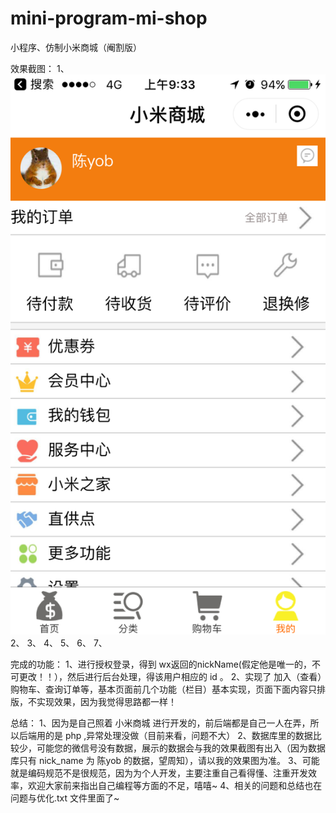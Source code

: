 # mini-program-mi-shop
小程序、仿制小米商城（阉割版）


效果截图：
1、![](https://github.com/CYBYOB/mini-program-mi-shop/blob/master/page%20screenshots/1.png)
2、
3、
4、
5、
6、
7、


完成的功能：
1、进行授权登录，得到 wx返回的nickName(假定他是唯一的，不可更改！！），然后进行后台处理，得该用户相应的 id 。
2、实现了 加入（查看）购物车、查询订单等，基本页面前几个功能（栏目）基本实现，页面下面内容只排版，不实现效果，因为我觉得思路都一样！

总结：
1、因为是自己照着 小米商城 进行开发的，前后端都是自己一人在弄，所以后端用的是 php ,异常处理没做（目前来看，问题不大）
2、数据库里的数据比较少，可能您的微信号没有数据，展示的数据会与我的效果截图有出入（因为数据库只有 nick_name 为 陈yob 的数据，望周知），请以我的效果图为准。
3、可能就是编码规范不是很规范，因为为个人开发，主要注重自己看得懂、注重开发效率，欢迎大家前来指出自己编程等方面的不足，嘻嘻~
4、相关的问题和总结也在  问题与优化.txt  文件里面了~
